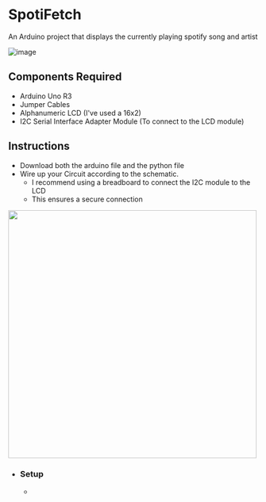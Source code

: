 # SpotiFetch
An Arduino project that displays the currently playing spotify song and artist

![image](https://github.com/RazerAds/SpotiFetch/assets/77977360/7459734a-4076-4237-ac5e-6d8fa5a0297b)

## Components Required
- Arduino Uno R3
- Jumper Cables
- Alphanumeric LCD (I've used a 16x2)
- I2C Serial Interface Adapter Module (To connect to the LCD module)

## Instructions
- Download both the arduino file and the python file
- Wire up your Circuit according to the schematic. 
  - I recommend using a breadboard to connect the I2C module to the LCD
  - This ensures a secure connection

<img src="https://github.com/RazerAds/SpotiFetch/assets/77977360/af6f9dc3-a305-42ba-9bd1-2cd0b23c18dd" width="500">

- ### Setup
  - 
